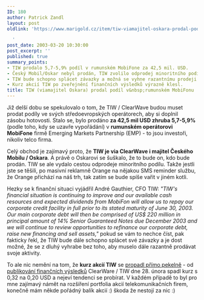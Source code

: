 ```yaml
---
ID: 180
author: Patrick Zandl
layout: post
oldlink: 'https://www.marigold.cz/item/tiw-viamajitel-oskara-prodal-podil-v-rumunskem-mobifonu

  '
post_date: 2003-03-20 10:30:00
post_excerpt: ''
published: true
summary_points:
- TIW prodalo 5,7-5,9% podíl v rumunském MobiFone za 42,5 mil. USD.
- Český Mobil/Oskar nebyl prodán, TIW zvolilo odprodej minoritního podílu.
- TIW bude schopno splácet závazky a možná se vyhne razantnímu prodeji aktiv.
- Kurz akcií TIW po zveřejnění finančních výsledků výrazně klesl.
title: TIW (viamajitel Oskara) prodal podíl v&nbsp;rumunském MobiFonu
---
```


<p>
Již delší dobu se spekulovalo o tom, že TIW / ClearWave budou muset prodat podíly ve svých středoevropských operátorech, aby si doplnil zásobu hotovosti. Stalo se, bylo prodáno <STRONG>za 42,5 mil USD zhruba 5,7-5,9%</STRONG> (podle toho, kdy se uzavře vypořádání) v <STRONG>rumunském operátorovi MobiFone</STRONG> firmě Emerging Markets Partnership (EMP) - to jsou investoři, nikoliv telco firma.</p>

<p>
Celý obchod je zajímavý proto, že <STRONG>TIW je via ClearWave i majitel Českého Mobilu / Oskara</STRONG>. A právě o Oskarovi se šuškalo, že to bude on, kdo bude prodán. TIW se ale vydalo cestou odprodeje minoritního podílu. Takže jestli jste se těšili, po masivní reklamně Orange na nějakou SMS reminder službu, že Orange přichází na náš trh, tak zatím se bude spíše vařit v jiném kotli. </p>

<p>
Hezky se k finanční situaci vyjádřil André Gauthier, CFO TIW: <I>"TIW's financial situation is continuing to improve and our available cash resources and expected dividends from MobiFon will allow us to repay our corporate credit facility in full prior to its stated maturity of June 30, 2003. Our main corporate debt will then be comprised of US$ 220 million in principal amount of 14% Senior Guaranteed Notes due December 2003 and we will continue to review opportunities to refinance our corporate debt, raise new financing and sell assets,"</I> pokud se vám to nechce číst, pak fakticky řekl, že TIW bude dále schopno splácet své závazky a je dost možné, že se z dluhý vyhrabe bez toho, aby muselo dále razantně prodávat svoje aktivity. </p>

<p>
To ale nic nemění na tom, že <STRONG>kurz akcií TIW</STRONG> se <A href="http://chart.yahoo.com/c/3m/t/tiwi.gif" target=_blank>propadl přímo pekelně</A> - od <A href="http://www.tiw.ca/engl/Section1_Infos/C_Medias/year2002/feb28.html" target=_blank>publikování finančních výsledků</A> ClearWare / TIW&#160;dne 28. února spadl kurz s 0,32 na 0,20 USD a nejeví tendenci se probírat. V každém případě to byl pro mne zajímavý námět na rozšíření portfolia akcií telekomunikačních firem, konečně mám někde pořádný balík akcií :) škoda že nestojí za nic :)</p>